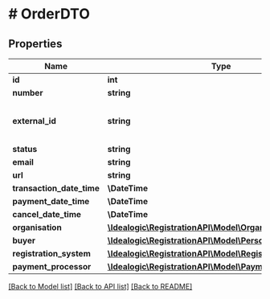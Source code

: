 # # OrderDTO

## Properties

Name | Type | Description | Notes
------------ | ------------- | ------------- | -------------
**id** | **int** |  | [optional]
**number** | **string** |  |
**external_id** | **string** | Foreign key to external order module | [optional]
**status** | **string** |  | [optional]
**email** | **string** |  | [optional]
**url** | **string** |  | [optional]
**transaction_date_time** | **\DateTime** |  |
**payment_date_time** | **\DateTime** |  | [optional]
**cancel_date_time** | **\DateTime** |  | [optional]
**organisation** | [**\Idealogic\RegistrationAPI\Model\OrganisationDTO**](OrganisationDTO.md) |  |
**buyer** | [**\Idealogic\RegistrationAPI\Model\PersonNameDTO**](PersonNameDTO.md) |  | [optional]
**registration_system** | [**\Idealogic\RegistrationAPI\Model\RegistrationSystemDTO**](RegistrationSystemDTO.md) |  | [optional]
**payment_processor** | [**\Idealogic\RegistrationAPI\Model\PaymentProcessorDTO**](PaymentProcessorDTO.md) |  | [optional]

[[Back to Model list]](../../README.md#models) [[Back to API list]](../../README.md#endpoints) [[Back to README]](../../README.md)
